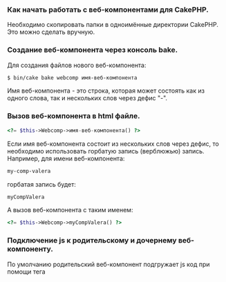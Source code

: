 ### Как начать работать с веб-компонентами для CakePHP.

Необходимо скопировать папки в одноимённые директории CakePHP. Это можно сделать вручную.

### Создание веб-компонента через консоль bake.

Для создания файлов нового веб-компонента:

```bash
$ bin/cake bake webcomp имя-веб-компонента
```

Имя веб-компонента - это строка, которая может состоять как из одного слова, так и
нескольких слов через дефис "-".

### Вызов веб-компонента в html файле.

```php
<?= $this->Webcomp->имя-веб-компонента() ?>
```

Если имя веб-компонента состоит из нескольких слов через дефис, то необходимо использовать
горбатую запись (верблюжью) запись. Например, для имени веб-компонента:

```txt
my-comp-valera
```

горбатая запись будет:

```txt
myCompValera
```

А вызов веб-компонента с таким именем:

```php
<?= $this->Webcomp->myCompValera() ?>
```

### Подключение js к родительскому и дочернему веб-компоненту.

По умолчанию родительский веб-компонент подгружает js код при помощи тега <script>.
У дочерних веб-компонентов первого уровня удаляются теги <script>, а загрузка js кода
происходит через import... в js коде родительского веб-компонента.

Если же возникла необходимость подключить у дочернего веб-компонента js код
через тег <script>, то необходимо при вызове веб-компонента родителя указать параметр
'js' => true. Например:

```php
<?= $this->Webcomp->myLife( ['js' => true] ) ?>
```

### Добавление контента внутрь тега "template".

Для этого используйте параметр 'content' => 'содержимое'

```php
<?= $this->Webcomp->myLife( ['content' => 'Содержимое'] ) ?>
```

